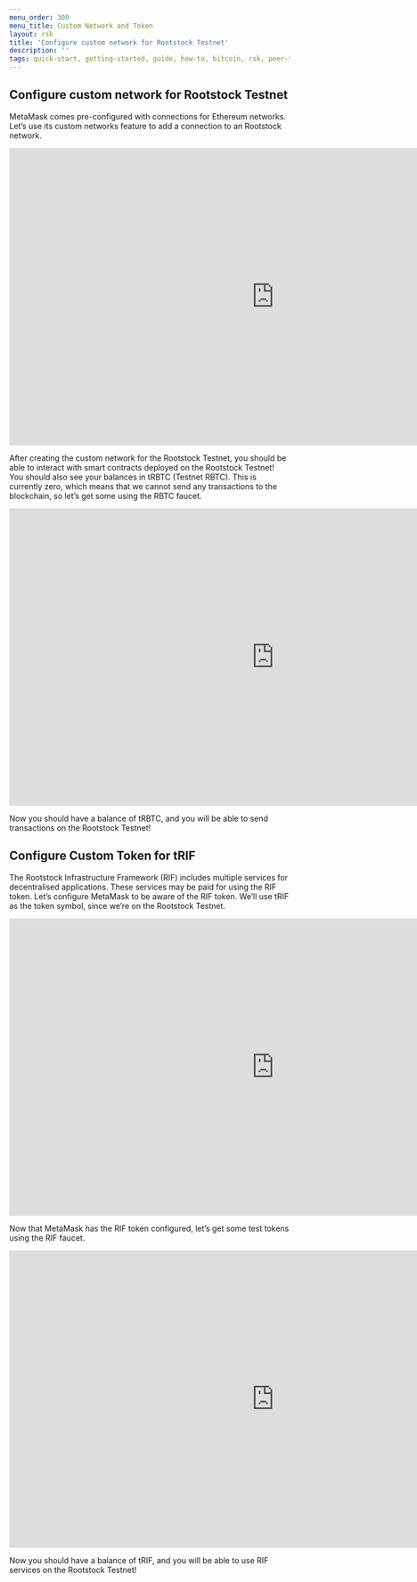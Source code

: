 ```yaml
---
menu_order: 300
menu_title: Custom Network and Token
layout: rsk
title: 'Configure custom network for Rootstock Testnet'
description: ''
tags: quick-start, getting-started, guide, how-to, bitcoin, rsk, peer-to-peer, merged-mining, blockchain, powpeg
---
```


## Configure custom network for Rootstock Testnet

MetaMask comes pre-configured with connections for Ethereum networks.
Let’s use its custom networks feature to add a connection to an Rootstock network.

<div class="video-container">
  <iframe width="949" height="534" src="https://www.youtube.com/embed/VyPewQoWhn0" frameborder="0" allow="accelerometer; autoplay; encrypted-media; gyroscope; picture-in-picture" allowfullscreen></iframe>
</div>

After creating the custom network for the Rootstock Testnet, you should be able to interact with smart contracts deployed on the Rootstock Testnet!
You should also see your balances in tRBTC (Testnet RBTC).
This is currently zero, which means that we cannot send any transactions to the blockchain, so let’s get some using the RBTC faucet.

<div class="video-container">
  <iframe width="949" height="534" src="https://www.youtube.com/embed/twfK8Rd5hak" frameborder="0" allow="accelerometer; autoplay; encrypted-media; gyroscope; picture-in-picture" allowfullscreen></iframe>
</div>

Now you should have a balance of tRBTC, and you will be able to send transactions on the Rootstock Testnet!

## Configure Custom Token for tRIF

The Rootstock Infrastructure Framework (RIF) includes multiple services for decentralised applications.
These services may be paid for using the RIF token.
Let’s configure MetaMask to be aware of the RIF token.
We’ll use tRIF as the token symbol, since we’re on the Rootstock Testnet.

<div class="video-container">
  <iframe width="949" height="534" src="https://www.youtube.com/embed/QCabRPfr2Zs" frameborder="0" allow="accelerometer; autoplay; encrypted-media; gyroscope; picture-in-picture" allowfullscreen></iframe>
</div>

Now that MetaMask has the RIF token configured, let’s get some test tokens using the RIF faucet.

<div class="video-container">
  <iframe width="949" height="534" src="https://www.youtube.com/embed/ttb8EOTWey8" frameborder="0" allow="accelerometer; autoplay; encrypted-media; gyroscope; picture-in-picture" allowfullscreen></iframe>
</div>

Now you should have a balance of tRIF, and you will be able to use RIF services on the Rootstock Testnet!
